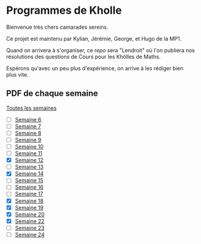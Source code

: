 # Programmes de Kholle

Bienvenue très chers camarades sereins.

Ce projet est maintenu par Kylian, Jérémie, George, et Hugo de la MP1.

Quand on arrivera à s'organiser, ce *repo* sera "Lendroit" où l'on publiera nos résolutions des questions de Cours pour les Khôlles de Maths.

Espérons qu'avec un peu plus d'expérience, on arrive à les rédiger bien plus vite.

## PDF de chaque semaine

[Toutes les semaines](Khôlles_Mathématiques.pdf)

- [ ] [Semaine 6](Sem_6/Kholle_S6.pdf)
- [ ] [Semaine 7](Sem_7/Kholle_S7.pdf)
- [ ] [Semaine 8](Sem_8/Kholle_S8.pdf)
- [ ] [Semaine 9](Sem_9/Kholle_S9.pdf)
- [ ] [Semaine 10](Sem_10/Kholle_S10.pdf)
- [ ] [Semaine 11](Sem_11/Kholle_S11.pdf)
- [x] [Semaine 12](Sem_12/Kholle_S12.pdf)
- [ ] [Semaine 13](Sem_13/Kholle_S13.pdf)
- [x] [Semaine 14](Sem_14/Kholle_S14.pdf)
- [ ] [Semaine 15](Sem_15/Kholle_S15.pdf)
- [ ] [Semaine 16](Sem_16/Kholle_S16.pdf)
- [ ] [Semaine 17](Sem_17/Kholle_S17.pdf)
- [x] [Semaine 18](Sem_18/Kholle_S18.pdf)
- [x] [Semaine 19](Sem_19/Kholle_S19.pdf)
- [x] [Semaine 20](Sem_20/Kholle_S20.pdf)
- [x] [Semaine 22](Sem_22/Kholle_S22.pdf)
- [ ] [Semaine 23](Sem_23/Kholle_S23.pdf)
- [ ] [Semaine 24](Sem_24/Kholle_S24.pdf)
